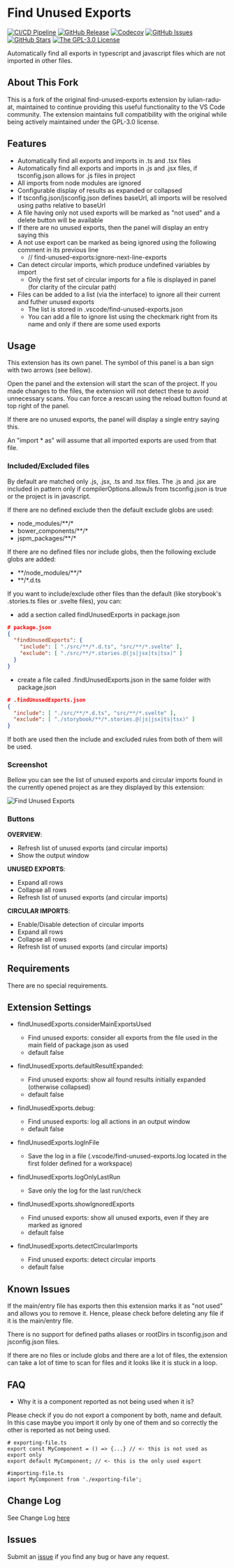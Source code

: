 # Find Unused Exports

[![CI/CD Pipeline](https://github.com/d0whc3r/find-unused-exports/actions/workflows/ci.yml/badge.svg)](https://github.com/d0whc3r/find-unused-exports/actions/workflows/ci.yml)
[![GitHub Release](https://img.shields.io/github/v/release/d0whc3r/find-unused-exports)](https://github.com/d0whc3r/find-unused-exports/releases)
[![Codecov](https://codecov.io/gh/d0whc3r/find-unused-exports/branch/beta/graph/badge.svg)](https://codecov.io/gh/d0whc3r/find-unused-exports)
[![GitHub Issues](https://img.shields.io/github/issues/d0whc3r/find-unused-exports)](https://github.com/d0whc3r/find-unused-exports/issues)
[![GitHub Stars](https://img.shields.io/github/stars/d0whc3r/find-unused-exports)](https://github.com/d0whc3r/find-unused-exports/stargazers)
<a href="http://opensource.org/licenses/GPL-3.0" target="_blank" rel="noreferrer noopener"><img src="https://img.shields.io/badge/license-GPL-orange.png?color=blue&amp;style=flat-square" alt="The GPL-3.0 License"></a>

Automatically find all exports in typescript and javascript files which are not imported in other files.

## About This Fork

This is a fork of the original find-unused-exports extension by iulian-radu-at, maintained to continue providing this useful functionality to the VS Code community. The extension maintains full compatibility with the original while being actively maintained under the GPL-3.0 license.

## Features

- Automatically find all exports and imports in .ts and .tsx files
- Automatically find all exports and imports in .js and .jsx files, if tsconfig.json allows for .js files in project
- All imports from node modules are ignored
- Configurable display of results as expanded or collapsed
- If tsconfig.json/jsconfig.json defines baseUrl, all imports will be resolved using paths relative to baseUrl
- A file having only not used exports will be marked as "not used" and a delete button will be available
- If there are no unused exports, then the panel will display an entry saying this
- A not use export can be marked as being ignored using the following comment in its previous line
  - // find-unused-exports:ignore-next-line-exports
- Can detect circular imports, which produce undefined variables by import
  - Only the first set of circular imports for a file is displayed in panel (for clarity of the circular path)
- Files can be added to a list (via the interface) to ignore all their current and futher unused exports
  - The list is stored in .vscode/find-unused-exports.json
  - You can add a file to ignore list using the checkmark right from its name and only if there are some used exports

## Usage

This extension has its own panel. The symbol of this panel is a ban sign with two arrows (see bellow).

Open the panel and the extension will start the scan of the project.
If you made changes to the files, the extension will not detect these to avoid unnecessary scans.
You can force a rescan using the reload button found at top right of the panel.

If there are no unused exports, the panel will display a single entry saying this.

An "import \* as" will assume that all imported exports are used from that file.

### Included/Excluded files

By default are matched only .js, .jsx, .ts and .tsx files.
The .js and .jsx are included in pattern only if compilerOptions.allowJs from tsconfig.json is true or the project is in javascript.

If there are no defined exclude then the default exclude globs are used:

- node_modules/\*\*/\*
- bower_components/\*\*/\*
- jspm_packages/\*\*/\*

If there are no defined files nor include globs, then the following exclude globs are added:

- \*\*/node_modules/\*\*/\*
- \*\*/\*.d.ts

If you want to include/exclude other files than the default (like storybook's .stories.ts files or .svelte files), you can:

- add a section called findUnusedExports in package.json

```json
# package.json
{
  "findUnusedExports": {
    "include": [ "./src/**/*.d.ts", "src/**/*.svelte" ],
    "exclude": [ "./src/**/*.stories.@(js|jsx|ts|tsx)" ]
  }
}
```

- create a file called .findUnusedExports.json in the same folder with package.json

```json
# .findUnusedExports.json
{
  "include": [ "./src/**/*.d.ts", "src/**/*.svelte" ],
  "exclude": [ "./storybook/**/*.stories.@(js|jsx|ts|tsx)" ]
}
```

If both are used then the include and excluded rules from both of them will be used.

### Screenshot

Bellow you can see the list of unused exports and circular imports found in the currently opened project as are they displayed by this extension:

![Find Unused Exports](https://raw.githubusercontent.com/d0whc3r/find-unused-exports/refs/heads/beta/images/screenshot.png)

### Buttons

**OVERVIEW**:

- Refresh list of unused exports (and circular imports)
- Show the output window

**UNUSED EXPORTS**:

- Expand all rows
- Collapse all rows
- Refresh list of unused exports (and circular imports)

**CIRCULAR IMPORTS**:

- Enable/Disable detection of circular imports
- Expand all rows
- Collapse all rows
- Refresh list of unused exports (and circular imports)

## Requirements

There are no special requirements.

## Extension Settings

- findUnusedExports.considerMainExportsUsed
  - Find unused exports: consider all exports from the file used in the main field of package.json as used
  - default false

- findUnusedExports.defaultResultExpanded:
  - Find unused exports: show all found results initially expanded (otherwise collapsed)
  - default false

- findUnusedExports.debug:
  - Find unused exports: log all actions in an output window
  - default false

- findUnusedExports.logInFile
  - Save the log in a file (.vscode/find-unused-exports.log located in the first folder defined for a workspace)

- findUnusedExports.logOnlyLastRun
  - Save only the log for the last run/check

- findUnusedExports.showIgnoredExports
  - Find unused exports: show all unused exports, even if they are marked as ignored
  - default false

- findUnusedExports.detectCircularImports
  - Find unused exports: detect circular imports
  - default false

## Known Issues

If the main/entry file has exports then this extension marks it as "not used" and allows you to remove it. Hence, please check before deleting any file if it is the main/entry file.

There is no support for defined paths aliases or rootDirs in tsconfig.json and jsconfig.json files.

If there are no files or include globs and there are a lot of files, the extension can take a lot of time to scan for files and it looks like it is stuck in a loop.

## FAQ

- Why it is a component reported as not being used when it is?

Please check if you do not export a component by both, name and default. In this case maybe you import it only by one of them and so correctly the other is reported as not being used.

```javascript#
# exporting-file.ts
export const MyComponent = () => {...} // <- this is not used as export only
export default MyComponent; // <- this is the only used export

#importing-file.ts
import MyComponent from './exporting-file';
```

## Change Log

See Change Log [here](https://raw.githubusercontent.com/d0whc3r/find-unused-exports/refs/heads/beta/CHANGELOG.md)

## Issues

Submit an [issue](https://github.com/d0whc3r/find-unused-exports/issues) if you find any bug or have any request.
